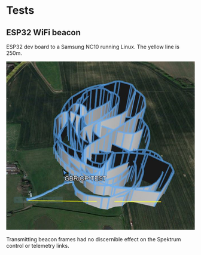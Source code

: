 # Tests

## ESP32 WiFi beacon

ESP32 dev board to a Samsung NC10 running Linux. The yellow line is 250m.

![WiFi beacon](images/esp32_rid_beacon.jpg)

Transmitting beacon frames had no discernible effect on the Spektrum control or telemetry links.